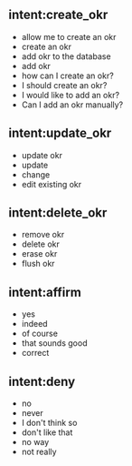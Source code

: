 ## intent:create_okr
- allow me to create an okr
- create an okr
- add okr to the database
- add okr
- how can I create an okr?
- I should create an okr?
- I would like to add an okr?
- Can I add an okr manually?

## intent:update_okr
- update okr
- update
- change
- edit existing okr

## intent:delete_okr
- remove okr
- delete okr
- erase okr
- flush okr

## intent:affirm
- yes
- indeed
- of course
- that sounds good
- correct

## intent:deny
- no
- never
- I don't think so
- don't like that
- no way
- not really
